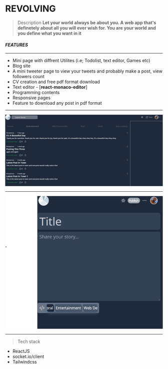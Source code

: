 # REVOLVING

> Description **Let your world always be about you. A web app that's definetely about all you will ever wish for. You are your world and you define what you want in it**

#### _**FEATURES**_
---
* Mini page with diffrent Utilites (i.e; Todolist, text editor, Games etc)
* Blog site
* A mini tweeter page to view your tweets and probably make a post, view followers count
* CV creation and free pdf format download
* Text editor - [**react-monaco-editor**]
* Programming contents
* Responsive pages
* Feature to download any post in pdf format
----

![Preview](./src/images/preview.png)

---
![Preview](./src/images/preview1.png)

---

> Tech stack
* ReactJS
* socket.io/client
* Tailwindcss